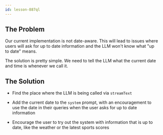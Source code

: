 ```yaml
---
id: lesson-887ql
---
```


## The Problem

Our current implementation is not date-aware. This will lead to issues where users will ask for up to date information and the LLM won't know what "up to date" means.

The solution is pretty simple. We need to tell the LLM what the current date and time is whenever we call it.

## The Solution

- Find the place where the LLM is being called via `streamText`

- Add the current date to the `system` prompt, with an encouragement to use the date in their queries when the user asks for up to date information

- Encourage the user to try out the system with information that is up to date, like the weather or the latest sports scores
